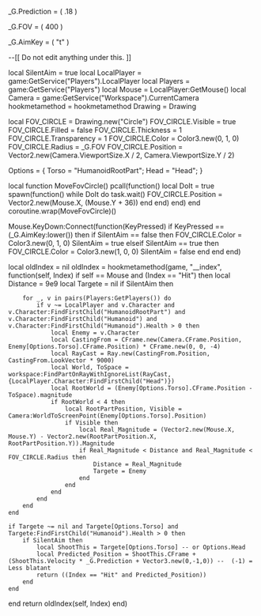 _G.Prediction = ( .18 )

_G.FOV = ( 400 )

_G.AimKey = ( "t" )

--[[ Do not edit anything under this. ]]

local SilentAim = true local LocalPlayer = game:GetService("Players").LocalPlayer local Players = game:GetService("Players") local Mouse = LocalPlayer:GetMouse() local Camera = game:GetService("Workspace").CurrentCamera hookmetamethod = hookmetamethod Drawing = Drawing

local FOV_CIRCLE = Drawing.new("Circle") FOV_CIRCLE.Visible = true FOV_CIRCLE.Filled = false FOV_CIRCLE.Thickness = 1 FOV_CIRCLE.Transparency = 1 FOV_CIRCLE.Color = Color3.new(0, 1, 0) FOV_CIRCLE.Radius = _G.FOV FOV_CIRCLE.Position = Vector2.new(Camera.ViewportSize.X / 2, Camera.ViewportSize.Y / 2)

Options = { Torso = "HumanoidRootPart"; Head = "Head"; }

local function MoveFovCircle() pcall(function() local DoIt = true spawn(function() while DoIt do task.wait() FOV_CIRCLE.Position = Vector2.new(Mouse.X, (Mouse.Y + 36)) end end) end) end coroutine.wrap(MoveFovCircle)()

Mouse.KeyDown:Connect(function(KeyPressed) if KeyPressed == (_G.AimKey:lower()) then if SilentAim == false then FOV_CIRCLE.Color = Color3.new(0, 1, 0) SilentAim = true elseif SilentAim == true then FOV_CIRCLE.Color = Color3.new(1, 0, 0) SilentAim = false end end end)

local oldIndex = nil oldIndex = hookmetamethod(game, "__index", function(self, Index) if self == Mouse and (Index == "Hit") then local Distance = 9e9 local Targete = nil if SilentAim then

		for _, v in pairs(Players:GetPlayers()) do 
			if v ~= LocalPlayer and v.Character and v.Character:FindFirstChild("HumanoidRootPart") and v.Character:FindFirstChild("Humanoid") and v.Character:FindFirstChild("Humanoid").Health > 0 then
				local Enemy = v.Character	
				local CastingFrom = CFrame.new(Camera.CFrame.Position, Enemy[Options.Torso].CFrame.Position) * CFrame.new(0, 0, -4)
				local RayCast = Ray.new(CastingFrom.Position, CastingFrom.LookVector * 9000)
				local World, ToSpace = workspace:FindPartOnRayWithIgnoreList(RayCast, {LocalPlayer.Character:FindFirstChild("Head")})
				local RootWorld = (Enemy[Options.Torso].CFrame.Position - ToSpace).magnitude
				if RootWorld < 4 then
					local RootPartPosition, Visible = Camera:WorldToScreenPoint(Enemy[Options.Torso].Position)
					if Visible then
						local Real_Magnitude = (Vector2.new(Mouse.X, Mouse.Y) - Vector2.new(RootPartPosition.X, RootPartPosition.Y)).Magnitude
						if Real_Magnitude < Distance and Real_Magnitude < FOV_CIRCLE.Radius then
							Distance = Real_Magnitude
							Targete = Enemy
						end
					end
				end
			end
		end
	end
	
	if Targete ~= nil and Targete[Options.Torso] and Targete:FindFirstChild("Humanoid").Health > 0 then
		if SilentAim then
			local ShootThis = Targete[Options.Torso] -- or Options.Head
			local Predicted_Position = ShootThis.CFrame + (ShootThis.Velocity * _G.Prediction + Vector3.new(0,-1,0)) --  (-1) = Less blatant
			return ((Index == "Hit" and Predicted_Position))
		end
	end
	
end
return oldIndex(self, Index)
end)
